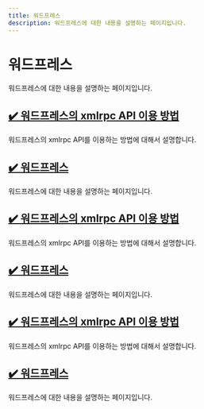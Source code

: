 ```yaml
---
title: 워드프레스 
description: 워드프레스에 대한 내용을 설명하는 페이지입니다. 
---
```



워드프레스 
===


워드프레스에 대한 내용을 설명하는 페이지입니다. 





<!--001-wordpress-xmlrpc-api.html-->
[✔️  워드프레스의 xmlrpc API 이용 방법](001-wordpress-xmlrpc-api.html)
---


워드프레스의 xmlrpc API를 이용하는 방법에 대해서 설명합니다.


<!--index.html-->
[✔️  워드프레스 ](index.html)
---


워드프레스에 대한 내용을 설명하는 페이지입니다. 


<!--001-wordpress-xmlrpc-api.html-->
[✔️  워드프레스의 xmlrpc API 이용 방법](001-wordpress-xmlrpc-api.html)
---


워드프레스의 xmlrpc API를 이용하는 방법에 대해서 설명합니다.


<!--index.html-->
[✔️  워드프레스 ](index.html)
---


워드프레스에 대한 내용을 설명하는 페이지입니다. 


<!--001-wordpress-xmlrpc-api.html-->
[✔️  워드프레스의 xmlrpc API 이용 방법](001-wordpress-xmlrpc-api.html)
---


워드프레스의 xmlrpc API를 이용하는 방법에 대해서 설명합니다.


<!--index.html-->
[✔️  워드프레스 ](index.html)
---


워드프레스에 대한 내용을 설명하는 페이지입니다. 
